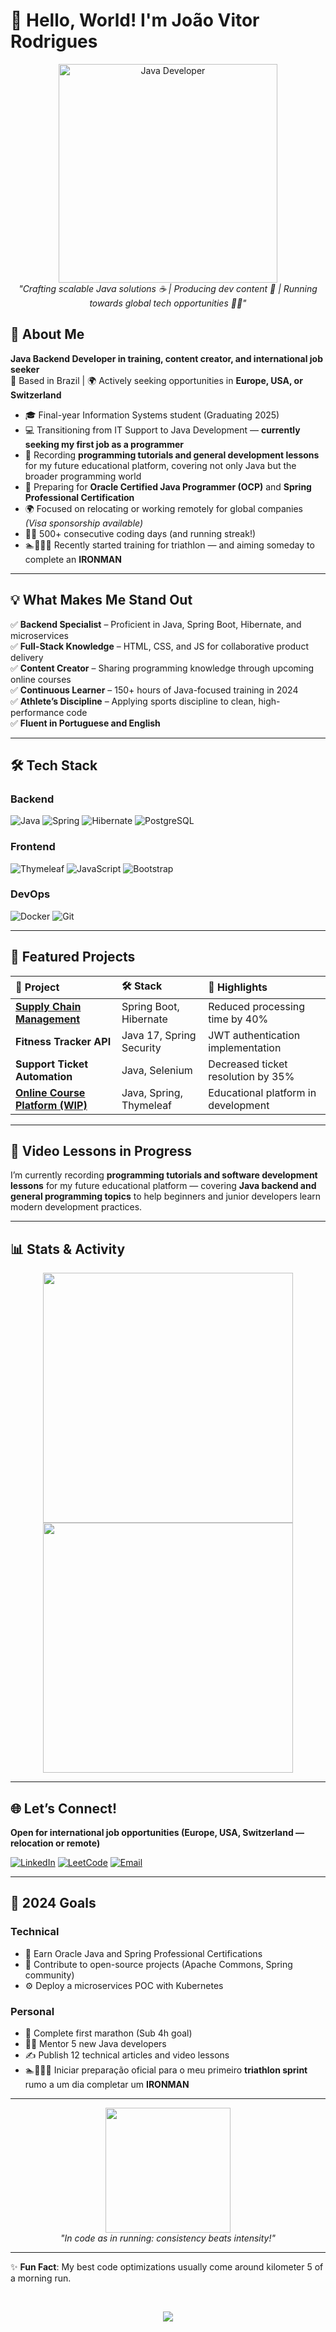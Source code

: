 # 👋 Hello, World! I'm João Vitor Rodrigues

<p align="center">
  <img src="https://media.giphy.com/media/juua9i2c2fA0AIp2iq/giphy.gif" width="350" alt="Java Developer">
  <br>
  <em>"Crafting scalable Java solutions ☕ | Producing dev content 🎥 | Running towards global tech opportunities 🏃‍♂️"</em>
</p>

## 🚀 About Me

**Java Backend Developer in training, content creator, and international job seeker**  
📍 Based in Brazil | 🌍 Actively seeking opportunities in **Europe, USA, or Switzerland**

- 🎓 Final-year Information Systems student (Graduating 2025)
- 💻 Transitioning from IT Support to Java Development — **currently seeking my first job as a programmer**
- 🎥 Recording **programming tutorials and general development lessons** for my future educational platform, covering not only Java but the broader programming world
- 🏅 Preparing for **Oracle Certified Java Programmer (OCP)** and **Spring Professional Certification**
- 🌍 Focused on relocating or working remotely for global companies *(Visa sponsorship available)*
- 🏃‍♂️ 500+ consecutive coding days (and running streak!)
- 🏊🚴‍♂️🏃 Recently started training for triathlon — and aiming someday to complete an **IRONMAN**

---

## 💡 What Makes Me Stand Out

✅ **Backend Specialist** – Proficient in Java, Spring Boot, Hibernate, and microservices  
✅ **Full-Stack Knowledge** – HTML, CSS, and JS for collaborative product delivery  
✅ **Content Creator** – Sharing programming knowledge through upcoming online courses  
✅ **Continuous Learner** – 150+ hours of Java-focused training in 2024  
✅ **Athlete’s Discipline** – Applying sports discipline to clean, high-performance code  
✅ **Fluent in Portuguese and English**

---

## 🛠️ Tech Stack

### Backend
![Java](https://img.shields.io/badge/Java-ED8B00?style=for-the-badge&logo=openjdk&logoColor=white)
![Spring](https://img.shields.io/badge/Spring-6DB33F?style=for-the-badge&logo=spring&logoColor=white)
![Hibernate](https://img.shields.io/badge/Hibernate-59666C?style=for-the-badge&logo=hibernate&logoColor=white)
![PostgreSQL](https://img.shields.io/badge/PostgreSQL-316192?style=for-the-badge&logo=postgresql&logoColor=white)

### Frontend
![Thymeleaf](https://img.shields.io/badge/Thymeleaf-005F0F?style=for-the-badge&logo=thymeleaf&logoColor=white)
![JavaScript](https://img.shields.io/badge/JavaScript-F7DF1E?style=for-the-badge&logo=javascript&logoColor=black)
![Bootstrap](https://img.shields.io/badge/Bootstrap-563D7C?style=for-the-badge&logo=bootstrap&logoColor=white)

### DevOps
![Docker](https://img.shields.io/badge/Docker-2496ED?style=for-the-badge&logo=docker&logoColor=white)
![Git](https://img.shields.io/badge/Git-F05032?style=for-the-badge&logo=git&logoColor=white)

---

## 📌 Featured Projects

| 📂 Project                  | 🛠️ Stack                | 🎯 Highlights                       |
|:---------------------------|:-----------------------|:------------------------------------|
| **[Supply Chain Management](https://github.com/Jones0611)** | Spring Boot, Hibernate | Reduced processing time by 40%     |
| **Fitness Tracker API**     | Java 17, Spring Security | JWT authentication implementation  |
| **Support Ticket Automation** | Java, Selenium         | Decreased ticket resolution by 35% |
| **[Online Course Platform (WIP)](https://github.com/Jones0611)** | Java, Spring, Thymeleaf | Educational platform in development |

---

## 🎥 Video Lessons in Progress

I’m currently recording **programming tutorials and software development lessons** for my future educational platform — covering **Java backend and general programming topics** to help beginners and junior developers learn modern development practices.

---

## 📊 Stats & Activity

<p align="center">
  <img src="https://github-readme-stats.vercel.app/api/top-langs/?username=Jones0611&layout=compact&theme=vision-friendly-dark&hide_border=true" width="400">
  <img src="https://github-readme-activity-graph.vercel.app/graph?username=Jones0611&theme=react-dark&hide_border=true" width="400">
</p>

---

## 🌐 Let’s Connect!

**Open for international job opportunities (Europe, USA, Switzerland — relocation or remote)**  

[![LinkedIn](https://img.shields.io/badge/LinkedIn-0A66C2?style=for-the-badge&logo=linkedin&logoColor=white)](https://linkedin.com/in/seuperfil)
[![LeetCode](https://img.shields.io/badge/LeetCode-FFA116?style=for-the-badge&logo=leetcode&logoColor=white)](https://leetcode.com/Jones0611/)
[![Email](https://img.shields.io/badge/Gmail-D14836?style=for-the-badge&logo=gmail&logoColor=white)](mailto:seuemail@gmail.com)

---

## 🎯 2024 Goals

### Technical
- 📜 Earn Oracle Java and Spring Professional Certifications  
- 🤝 Contribute to open-source projects (Apache Commons, Spring community)  
- ⚙️ Deploy a microservices POC with Kubernetes  

### Personal
- 🏃 Complete first marathon (Sub 4h goal)  
- 👨‍🏫 Mentor 5 new Java developers  
- ✍️ Publish 12 technical articles and video lessons  
- 🏊🚴‍♂️🏃 Iniciar preparação oficial para o meu primeiro **triathlon sprint** rumo a um dia completar um **IRONMAN**

---

<p align="center">
  <img src="https://media.giphy.com/media/ZVik7pBtu9dNS/giphy.gif" width="200">
  <br>
  <em>"In code as in running: consistency beats intensity!"</em>
</p>

---

✨ **Fun Fact**: My best code optimizations usually come around kilometer 5 of a morning run.

</br>

<p align="center">
  <a href="https://visitorbadge.io/status?path=https%3A%2F%2Fgithub.com%2FJones0611">
    <img src="https://api.visitorbadge.io/api/visitors?path=https%3A%2F%2Fgithub.com%2FJones0611&label=PROFILE%20VIEWS&countColor=%23263759" />
  </a>
</p>
